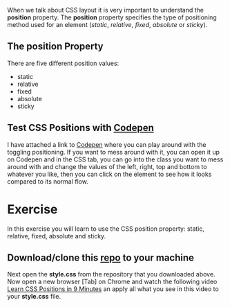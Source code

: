 
When we talk about CSS layout it is very important to understand the **position** property. The **position** property specifies the type of positioning method used for an element (*static*, *relative*, *fixed*, *absolute* or *sticky*).

## The position Property
There are five different position values:
- static
- relative
- fixed
- absolute
- sticky

## Test CSS Positions with [Codepen](https://codepen.io/Katakung95/pen/NWXVRXe)
I have attached a link to [Codepen](https://codepen.io/Katakung95/pen/NWXVRXe) where you can play around with the toggling positioning. If you want to mess around with it, you can open it up on Codepen and in the CSS tab, you can go into the class you want to mess around with and change the values of the left, right, top and bottom to whatever you like, then you can click on the element to see how it looks compared to its normal flow.

# Exercise

In this exercise you will learn to use the CSS position property: static, relative, fixed, absolute and sticky.

## Download/clone this [repo](https://github.com/muratkilic1978/css-layout) to your machine

Next open the **style.css** from the repository that you downloaded above. Now open a new browser [Tab] on Chrome and watch the following video [Learn CSS Positions in 9 Minutes](https://www.youtube.com/watch?v=jx5jmI0UlXU) an apply all what you see in this video to your **style.css** file.